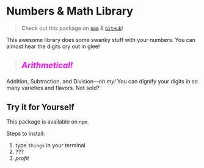 
# Numbers &amp; Math Library
> Check out this package on [`npm`]() &amp; [`GitHub`](https://github.com/noltron000/numbers)!

This awesome library does some swanky stuff with your numbers.
You can almost hear the digits cry out in glee!

> ## ***<p style="color: magenta;">Arithmetical!</p>***

Addition, Subtraction, and Division&mdash;*oh my!*
You can dignify your digits in so many varieties and flavors.
Not sold?

## Try it for Yourself
This package is available on `npm`.

Steps to install:
1. type `things` in your terminal
1. ???
1. *profit*
